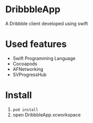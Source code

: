 DribbbleApp
===========

A Dribbble client developed using swift

# Used features

* Swift Programming Language
* Cocoapods
* AFNetworking
* SVProgressHub

# Install

1. `pod install`
2. open DribbbleApp.xcworkspace

